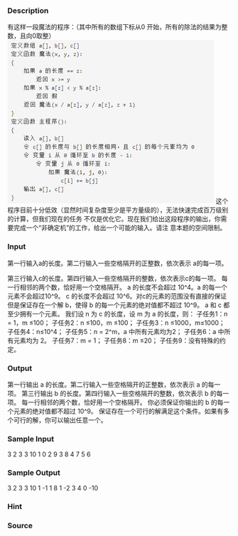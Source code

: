 
### Description
有这样一段魔法的程序：（其中所有的数组下标从0 开始，所有的除法的结果为整数，且向0取整）
![](/JudgeOnline/upload/201704/v1.png)
这个程序目前十分低效（显然时间复杂度至少是平方量级的），无法快速完成百万级别的计算，但我们现在的任务
不仅是优化它。现在我们给出这段程序的输出，你需要完成一个“非确定机”的工作，给出一个可能的输入。请注
意本题的空间限制。
### Input
第一行输入a的长度。第二行输入一些空格隔开的正整数，依次表示 a的每一项。

第三行输入c的长度。第四行输入一些空格隔开的整数，依次表示c的每一项。
每一行相邻的两个数，恰好用一个空格隔开。
a 的长度不会超过 10^4。a 的每一个元素不会超过10^9。
c 的长度不会超过 10^6。对c的元素的范围没有直接的保证
但是保证存在一个解 b，使得 b 的每一个元素的绝对值都不超过 10^9。
a 和 c 都至少拥有一个元素。
我们设 n 为 c 的长度，设 m 为 a 的长度，则：
子任务1：n = 1，m ≤100；
子任务2：n ≤100，m ≤100；
子任务3：n ≤1000，m≤1000；
子任务4：n≤10^4；
子任务5：n = 2^m，a 中所有元素均为2；
子任务6：a 中所有元素均为 2。
子任务7：m = 1；
子任务8：m ≤20；
子任务9：没有特殊的约定。


### Output
第一行输出 a 的长度。第二行输入一些空格隔开的正整数，依次表示 a 的每一项。
第三行输出 b 的长度。第四行输入一些空格隔开的整数，依次表示 b 的每一项。
每一行相邻的两个数，恰好用一个空格隔开。
你必须保证你输出的 b 的每一个元素的绝对值都不超过 10^9。
保证存在一个可行的解满足这个条件。如果有多个可行的解，你可以输出任意一个。

### Sample Input
3
2 3 3
10
1 0 2 9 3 8 4 7 5 6
### Sample Output
3
2 3 3
10
1 -1 1 8 1 -2 3 4 0 -10
### Hint

### Source

